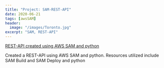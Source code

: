 ```yaml
---
title: "Project: SAM-REST-API"
date: 2020-06-21
tags: [awsSAM]
header:
  image: "/images/Toronto.jpg"
excerpt: "SAM, REST-API"
---
```


[REST-API created using AWS SAM and python](https://github.com/cheonu/REST-APIv1)

Created a REST-API using AWS SAM and python. Resources utilized include SAM Build and SAM Deploy and python
